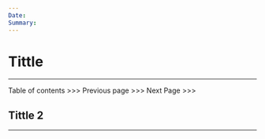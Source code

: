 ```yaml
---
Date: 
Summary:
---
```

# Tittle
---

Table of contents >>> 
Previous page >>> 
Next Page >>>

## Tittle 2
---

